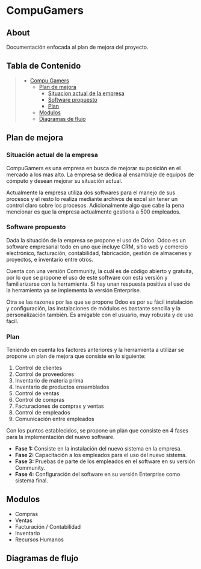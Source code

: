 # CompuGamers

## About
Documentación enfocada al plan de mejora del proyecto.

## Tabla de Contenido
> * [Compu Gamers](#compugamers)
>   * [Plan de mejora ](#plan-de-mejora)
>       * [Situacion actual de la empresa ](#situacion-actual-de-la-empresa)
>       * [Software propuesto](#software-propuesto)
>       * [Plan](#plan)
>   * [Modulos](#modulos)
>   * [Diagramas de flujo](#diagramas-de-flujo)



## Plan de mejora

### Situación actual de la empresa
CompuGamers es una empresa en busca de mejorar su posición en el mercado a los mas alto. La empresa se dedica al ensamblaje de equipos de cómputo y desean mejorar su situación actual.

Actualmente la empresa utiliza dos softwares para el manejo de sus procesos y el resto lo realiza mediante archivos de excel sin tener un control claro sobre los procesos. Adicionalmente algo que cabe la pena mencionar es que la empresa actualmente gestiona a 500 empleados.

### Software propuesto
Dada la situación de la empresa se propone el uso de Odoo. Odoo es un software empresarial todo en uno que incluye CRM, sitio web y comercio electrónico, facturación, contabilidad, fabricación, gestión de almacenes y proyectos, e inventario entre otros. 

Cuenta con una versión Community, la cuál es de código abierto y gratuita, por lo que se propone el uso de este software con esta versión y familiarizarse con la herramienta. Si hay unan respuesta positiva al uso de la herramienta ya se implementa la versión Enterprise.

Otra se las razones por las que se propone Odoo es por su fácil instalación y configuración, las instalaciones de módulos es bastante sencilla y la personalización también. Es amigable con el usuario, muy robusta y de uso fácil.

### Plan
Teniendo en cuenta los factores anteriores y la herramienta a utilizar se propone un plan de mejora que consiste en lo siguiente:

1. Control de clientes
2. Control de proveedores
3. Inventario de materia prima
4. Inventario de productos ensamblados
5. Control de ventas
6. Control de compras
7. Facturaciones de compras y ventas
8. Control de empleados
9. Comunicación entre empleados

Con los puntos establecidos, se propone un plan que consiste en 4 fases para la implementación del nuevo software.

* **Fase 1:** Consiste en la instalación del nuevo sistema en la empresa.
* **Fase 2:** Capacitación a los empleados para el uso del nuevo sistema.
* **Fase 3:** Pruebas de parte de los empleados en el software en su versión Community.
* **Fase 4:** Configuración del software en su versión Enterprise como sistema final.

## Modulos

* Compras
* Ventas
* Facturación / Contabilidad
* Inventario
* Recursos Humanos

## Diagramas de flujo